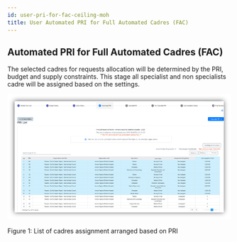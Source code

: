 ```yaml
---
id: user-pri-for-fac-ceiling-moh
title: User Automated PRI for Full Automated Cadres (FAC)
---
```


## Automated PRI for Full Automated Cadres (FAC)

The selected cadres for requests allocation will be determined by the PRI, budget and supply constraints. This stage all specialist and non specialists cadre will be assigned based on the settings.

![img alt](/img/automated-pri-moh-fac.png)

Figure 1: List of cadres assignment arranged based on PRI
